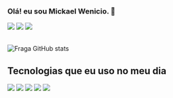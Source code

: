 ### Olá! eu sou Mickael Wenicio. 👋

<div>
  <a href="https://www.instagram.com/mickaelwenicio/" target="_blank"><img src="https://img.shields.io/badge/-Instagram-%23E4405F?style=for-the-badge&logo=instagram&logoColor=white" target="_blank"></a>
  <a href = "mailto:mickael.programador123@gmail.com"><img src="https://img.shields.io/badge/-Gmail-%23333?style=for-the-badge&logo=gmail&logoColor=white" target="_blank"></a>
  <a href="https://www.linkedin.com/in/mickael-wenicio-9bb096240/" target="_blank"><img src="https://img.shields.io/badge/-LinkedIn-%230077B5?style=for-the-badge&logo=linkedin&logoColor=white" target="_blank"></a> 
  
</div> <br>

![Fraga GitHub stats](https://github-readme-stats.vercel.app/api?username=MickaelWenicio&show_icons=true&theme=dracula&count_private=true)

## Tecnologias que eu uso no meu dia

<div style="display: inline_block">
  <img src="https://cdn.jsdelivr.net/gh/devicons/devicon/icons/html5/html5-original.svg" />
  <img src="https://cdn.jsdelivr.net/gh/devicons/devicon/icons/css3/css3-original.svg" />
  <img src="https://cdn.jsdelivr.net/gh/devicons/devicon/icons/javascript/javascript-plain.svg" />
  <img src="https://cdn.jsdelivr.net/gh/devicons/devicon/icons/react/react-original.svg" />
  <img src="https://cdn.jsdelivr.net/gh/devicons/devicon/icons/nodejs/nodejs-original.svg" />
</div>
<br>
